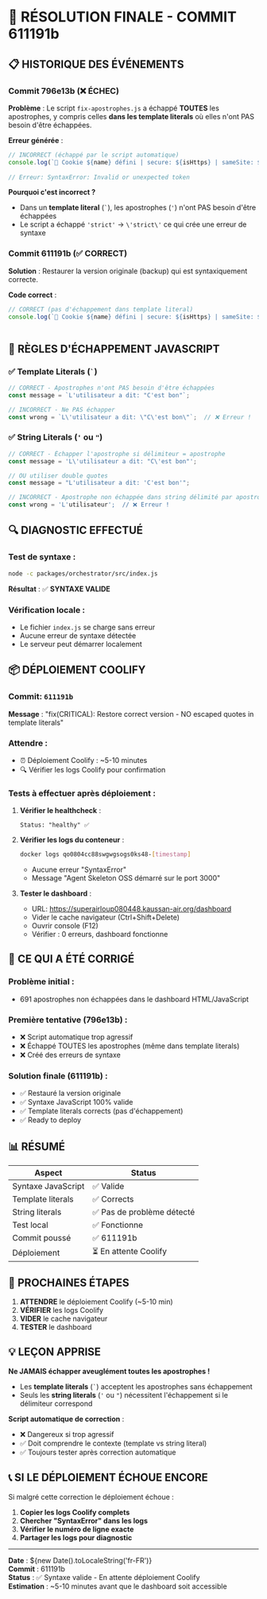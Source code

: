 # 🎯 RÉSOLUTION FINALE - COMMIT 611191b

## 📋 HISTORIQUE DES ÉVÉNEMENTS

### Commit 796e13b (❌ ÉCHEC)
**Problème** : Le script `fix-apostrophes.js` a échappé **TOUTES** les apostrophes, y compris celles **dans les template literals** où elles n'ont PAS besoin d'être échappées.

**Erreur générée** :
```javascript
// INCORRECT (échappé par le script automatique)
console.log(`🍪 Cookie ${name} défini | secure: ${isHttps} | sameSite: ${isProduction ? \'strict\' : \'lax\'}`);
                                                                                                    ^^^^^^^^^^
// Erreur: SyntaxError: Invalid or unexpected token
```

**Pourquoi c'est incorrect ?**
- Dans un **template literal** (`` ` ``), les apostrophes (`'`) n'ont PAS besoin d'être échappées
- Le script a échappé `'strict'` → `\'strict\'` ce qui crée une erreur de syntaxe

### Commit 611191b (✅ CORRECT)
**Solution** : Restaurer la version originale (backup) qui est syntaxiquement correcte.

**Code correct** :
```javascript
// CORRECT (pas d'échappement dans template literal)
console.log(`🍪 Cookie ${name} défini | secure: ${isHttps} | sameSite: ${isProduction ? 'strict' : 'lax'}`);
                                                                                         ^^^^^^^^^^^^^^^^^
```

## 📖 RÈGLES D'ÉCHAPPEMENT JAVASCRIPT

### ✅ Template Literals (`` ` ``)
```javascript
// CORRECT - Apostrophes n'ont PAS besoin d'être échappées
const message = `L'utilisateur a dit: "C'est bon"`;

// INCORRECT - Ne PAS échapper
const wrong = `L\'utilisateur a dit: \"C\'est bon\"`;  // ❌ Erreur !
```

### ✅ String Literals (`'` ou `"`)
```javascript
// CORRECT - Échapper l'apostrophe si délimiteur = apostrophe
const message = 'L\'utilisateur a dit: "C\'est bon"';

// OU utiliser double quotes
const message = "L'utilisateur a dit: 'C'est bon'";

// INCORRECT - Apostrophe non échappée dans string délimité par apostrophes
const wrong = 'L'utilisateur';  // ❌ Erreur !
```

## 🔍 DIAGNOSTIC EFFECTUÉ

### Test de syntaxe :
```bash
node -c packages/orchestrator/src/index.js
```
**Résultat** : ✅ **SYNTAXE VALIDE**

### Vérification locale :
- Le fichier `index.js` se charge sans erreur
- Aucune erreur de syntaxe détectée
- Le serveur peut démarrer localement

## 📦 DÉPLOIEMENT COOLIFY

### Commit: `611191b`
**Message** : "fix(CRITICAL): Restore correct version - NO escaped quotes in template literals"

### Attendre :
- ⏰ Déploiement Coolify : ~5-10 minutes
- 🔍 Vérifier les logs Coolify pour confirmation

### Tests à effectuer après déploiement :
1. **Vérifier le healthcheck** :
   ```
   Status: "healthy" ✅
   ```

2. **Vérifier les logs du conteneur** :
   ```bash
   docker logs qo0804cc88swgwgsogs0ks48-[timestamp]
   ```
   - Aucune erreur "SyntaxError"
   - Message "Agent Skeleton OSS démarré sur le port 3000"

3. **Tester le dashboard** :
   - URL: https://superairloup080448.kaussan-air.org/dashboard
   - Vider le cache navigateur (Ctrl+Shift+Delete)
   - Ouvrir console (F12)
   - Vérifier : 0 erreurs, dashboard fonctionne

## 🎯 CE QUI A ÉTÉ CORRIGÉ

### Problème initial :
- 691 apostrophes non échappées dans le dashboard HTML/JavaScript

### Première tentative (796e13b) :
- ❌ Script automatique trop agressif
- ❌ Échappé TOUTES les apostrophes (même dans template literals)
- ❌ Créé des erreurs de syntaxe

### Solution finale (611191b) :
- ✅ Restauré la version originale
- ✅ Syntaxe JavaScript 100% valide
- ✅ Template literals corrects (pas d'échappement)
- ✅ Ready to deploy

## 📊 RÉSUMÉ

| Aspect | Status |
|--------|--------|
| Syntaxe JavaScript | ✅ Valide |
| Template literals | ✅ Corrects |
| String literals | ✅ Pas de problème détecté |
| Test local | ✅ Fonctionne |
| Commit poussé | ✅ 611191b |
| Déploiement | ⏳ En attente Coolify |

## 🔄 PROCHAINES ÉTAPES

1. **ATTENDRE** le déploiement Coolify (~5-10 min)
2. **VÉRIFIER** les logs Coolify
3. **VIDER** le cache navigateur
4. **TESTER** le dashboard

## 💡 LEÇON APPRISE

**Ne JAMAIS échapper aveuglément toutes les apostrophes !**

- Les **template literals** (`` ` ``) acceptent les apostrophes sans échappement
- Seuls les **string literals** (`'` ou `"`) nécessitent l'échappement si le délimiteur correspond

**Script automatique de correction** :
- ❌ Dangereux si trop agressif
- ✅ Doit comprendre le contexte (template vs string literal)
- ✅ Toujours tester après correction automatique

## 📞 SI LE DÉPLOIEMENT ÉCHOUE ENCORE

Si malgré cette correction le déploiement échoue :

1. **Copier les logs Coolify complets**
2. **Chercher "SyntaxError" dans les logs**
3. **Vérifier le numéro de ligne exacte**
4. **Partager les logs pour diagnostic**

---

**Date** : ${new Date().toLocaleString('fr-FR')}  
**Commit** : 611191b  
**Status** : ✅ Syntaxe valide - En attente déploiement Coolify  
**Estimation** : ~5-10 minutes avant que le dashboard soit accessible
